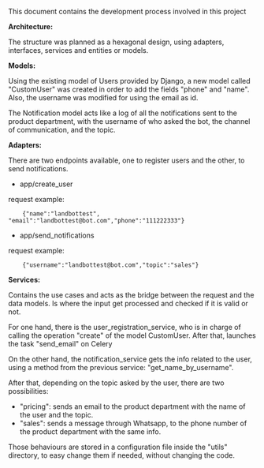 This document contains the development process involved in this project

**Architecture:**

The structure was planned as a hexagonal design, using adapters, interfaces, services and entities or models.

**Models:**

Using the existing model of Users provided by Django, a new model called "CustomUser" was created in order to add the fields "phone" and "name".
Also, the username was modified for using the email as id.

The Notification model acts like a log of all the notifications sent to the product department, with the username of who asked the bot, the channel of communication, and the topic.

**Adapters:**

There are two endpoints available, one to register users and the other, to send notifications.
- app/create_user 

request example:

        {"name":"landbottest", "email":"landbottest@bot.com","phone":"111222333"}
- app/send_notifications

request example:

        {"username":"landbottest@bot.com","topic":"sales"}

**Services:**

Contains the use cases and acts as the bridge between the request and the data models. Is where the input get processed and checked if it is valid or not.

For one hand, there is the user_registration_service, who is in charge of calling the operation "create" of the model CustomUser. After that, launches the task "send_email" on Celery

On the other hand, the notification_service gets the info related to the user, using a method from the previous service: "get_name_by_username".

After that, depending on the topic asked by the user, there are two possibilities:

- "pricing": sends an email to the product department with the name of the user and the topic.
- "sales": sends a message through Whatsapp, to the phone number of the product department with the same info.

Those behaviours are stored in a configuration file inside the "utils" directory, to easy change them if needed, without changing the code.